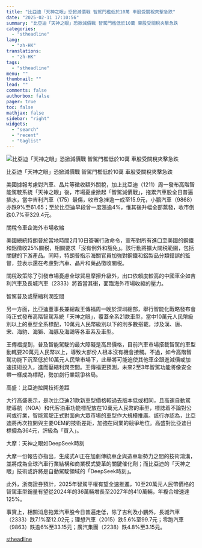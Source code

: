 ```yaml
---
title: "比亞迪「天神之眼」恐掀減價戰 智駕門檻低於10萬 車股受關稅夾擊急跌"
date: "2025-02-11 17:10:56"
summary: "比亞迪「天神之眼」恐掀減價戰 智駕門檻低於10萬 車股受關稅夾擊急跌       美國據報考..."
categories:
  - "stheadline"
lang:
  - "zh-HK"
translations:
  - "zh-HK"
tags:
  - "stheadline"
menu: ""
thumbnail: ""
lead: ""
comments: false
authorbox: false
pager: true
toc: false
mathjax: false
sidebar: "right"
widgets:
  - "search"
  - "recent"
  - "taglist"
---
```


![比亞迪「天神之眼」恐掀減價戰 智駕門檻低於10萬 車股受關稅夾擊急跌](https://image.stheadline.com/f/680p0/0x0/100/none/22662b024e76cb3bd42bb5951d42b639/stheadline/inewsmedia/20250211/_2025021117095078195.jpg)

比亞迪「天神之眼」恐掀減價戰 智駕門檻低於10萬 車股受關稅夾擊急跌




美國據報考慮對汽車、晶片等徵收額外關稅，加上比亞迪（1211）周一發布高階智能駕駛系統「天神之眼」後，市場憂慮掀起「智駕減價戰」，拖累汽車股全日普遍插水，當中吉利汽車（175）最傷，收市急挫逾一成至15.9元，小鵬汽車（9868）亦跌9%至61.65；至於比亞迪早段曾一度漲逾4%，惟其後升幅全部蒸發，收市倒跌0.7%至329.4元。

關稅令車企海外市場收縮

美國總統特朗普於當地時間2月10日簽署行政命令，宣布對所有進口至美國的鋼鐵和鋁徵收25%關税，相關要求「沒有例外和豁免」。該行動將擴大關税範圍，包括關鍵的下游產品。同時，特朗普指示海關官員加強對鋼鐵和鋁製品分類錯誤的監督，並表示還在考慮對汽車、晶片和藥品徵收關税。

關稅政策除了引發市場憂慮全球貿易摩擦升級外，出口依賴度較高的中國車企如吉利汽車及長城汽車（2333）將首當其衝，面臨海外市場收縮的壓力。

智駕普及或壓縮利潤空間

另一方面，比亞迪董事長兼總裁王傳福周一晚於深圳總部，舉行智能化戰略發布會時正式發布高階智駕系統「天神之眼」，覆蓋全系21款車型，當中10萬元人民幣級別以上的車型全系標配，10萬元人民幣級別以下的則多數搭載，涉及漢、唐、宋、海豹、海獅、海豚及海鷗等各車系及車型。

王傳福提到，普及智能駕駛的最大障礙是高昂價格，目前汽車市場搭載智駕的車型動輒要20萬元人民幣以上，導致大部份人根本沒有機會接觸。不過，如今高階智駕功能下沉至低於10萬元人民幣市場下，此舉將可能迫使其他車企跟進減價或加速技術投入，進而壓縮利潤空間。王傳福更預測，未來2至3年智駕功能將像安全帶一樣成為標配，勢加劇行業競爭格局。

高盛：比亞迪拉開技術差距

大行高盛表示，是次比亞迪21款新車型價格較過去版本低或相同，且高速自動駕駛導航（NOA）和代客泊車功能標配放在10萬元人民幣的車型，標誌着不論對公司或行業，智能駕駛正式對面向大眾市場的車型作大規模推廣。該行亦認為，比亞迪將再次拉開與主要OEM的技術差距，加強在同業的競爭地位。高盛對比亞迪目標價為364元，評級為「買入」。

大摩：天神之眼如DeepSeek時刻

大摩一份報告亦指出，生成式AI正在加劇傳統車企與造車新勢力之間的技術鴻溝，並將成為全球汽車行業結構和商業模式變革的關鍵催化劑；而比亞迪的「天神之眼」技術或許將是自動駕駛領域的「DeepSeek時刻」。

此外，浙商證券預計，2025年智駕平權有望全速推進，10至20萬元人民幣價格的智駕車型銷量有望從2024年的36萬輛增長至2027年的410萬輛，年複合增速達125%。

事實上，相關消息拖累汽車股今日普遍走低，除了吉利及小鵬外，長城汽車（2333）跌7.1%至12.02元；理想汽車（2015）跌5.6%至99.7元；零跑汽車（9863）跌逾6%至33.15元；廣汽集團（2238）跌4.8%至3.15元。

[stheadline](https://std.stheadline.com/realtime/article/2052149/即時-財經-比亞迪-天神之眼-恐掀減價戰-智駕門檻低於10萬-車股受關稅夾擊急跌)
